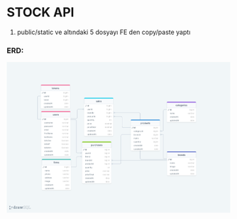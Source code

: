 # STOCK API

1. public/static ve altındaki 5 dosyayı FE den copy/paste yaptı

### ERD:

![ERD](./erdStockAPI.png)
